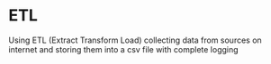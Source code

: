 # ETL
Using ETL (Extract Transform Load) collecting data from sources on internet and storing them into a csv file with complete logging
